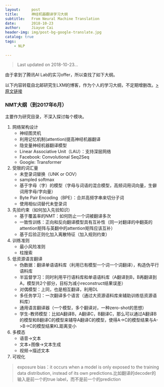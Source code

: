```yaml
---
layout:     post
title:      神经机器翻译学习大纲
subtitle:   From Neural Machine Translation
date:       2018-10-23
author:     Jiayue Cai
header-img: img/post-bg-google-translate.jpg
catalog: true
tags:
    - NLP
    
---
```



> Last updated on 2018-10-23... 

由于拿到了腾讯AI Lab的实习offer，所以查找了如下大纲。

以下内容转载自北邮研究生LXM的博客，作为个人的学习大纲，不定期增删改。[>原文链接](http://skyhigh233.com/blog/2017/07/20/nmt-summarize/)

### NMT大纲（到2017年6月）

主要作为研究目录，不深入探讨每个模块。

1. 网络架构设计
    * 神经图灵机
    * 利用记忆机制(attention)提高神经机器翻译
    * 隐变量神经机器翻译模型
    * Linear Associative Unit（LAU）：支持深层网络
    * Facebook: Convolutional Seq2Seq
    * Google: Transformer
2. 受限的词汇量
    * 未登录词替换（UNK or OOV）
    * sampled softmax
    * 基于字母（字）的模型（字母与词语的混合模型，高频词用词向量，生僻词用字母/字向量）
    * Byte Pair Encoding（BPE）：合并高频字串来切分子词
    * 使用相似词替代未登录词
3. 先验约束（如何加入先验知识）
    * 基于覆盖率的NMT：如何防止一个词被翻译多次
    * 一致性训练：正向和反向翻译模型具有互补性（同一对翻译的中翻英的attention矩阵与英翻中的attention矩阵应该互补）
    * 基于后验正则化加入离散特征（加入规则约束）
4. 训练准则
    * 最小风险准则
    * 柱搜索
5. 低资源语言翻译
    * 伪数据：翻译单语语料库（利用已有模型一个词一个词翻译），构造伪平行语料库
    * 半监督学习：同时利用平行语料库和单语语料库（A翻译到B，B再翻译到A，模型共2个部分，目标为减小reconstruct结果误差）
    * 对偶模型：上同，也是相互翻译，利用DL
    * 多任务学习：一次翻译多个语言（通过大资源语料库来辅助训练低资源语料库）
    * 通用语言翻译器（一个模型，多个翻译对，一种zero-shot的思想）
    * 学生-教师模型：比如A翻译B，A翻译C，B翻译C，那么可以通过A翻译B的模型和B翻译C的模型来辅导A翻译C的模型，使得A->C的模型结果与A->B->C的模型结果KL距离变小
6. 多模态
    * 语音->文本
    * 文本+图像->文本生成
    * 视频->描述文本
7. 可视化

> exposure bias：it occurs when a model is only exposed to the training data distribution, instead of its own predictions.比如翻译的decoder的输入是前一个的true label，而不是前一个的prediction

